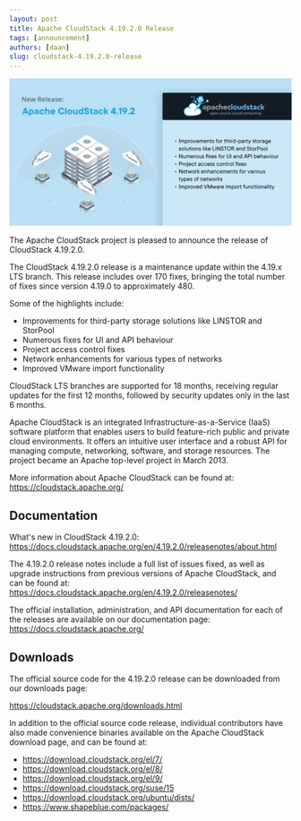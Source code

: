 ```yaml
---
layout: post
title: Apache CloudStack 4.19.2.0 Release
tags: [announcement]
authors: [daan]
slug: cloudstack-4.19.2.0-release
---
```


[![](CloudStack_New-Release-4192.jpg "Apache CloudStack 4.19.2.0 Release")](/blog/cloudstack-4.19.2.0-release)

The Apache CloudStack project is pleased to announce the release of CloudStack
4.19.2.0.

<!-- truncate -->

The CloudStack 4.19.2.0 release is a maintenance update within the 4.19.x LTS branch. This release includes over 170 fixes, bringing the total number of fixes since version 4.19.0 to approximately 480.

Some of the highlights include:

* Improvements for third-party storage solutions like LINSTOR and StorPool
* Numerous fixes for UI and API behaviour
* Project access control fixes
* Network enhancements for various types of networks
* Improved VMware import functionality

CloudStack LTS branches are supported for 18 months, receiving regular
updates for the first 12 months, followed by security updates only in
the last 6 months.

Apache CloudStack is an integrated Infrastructure-as-a-Service (IaaS)
software platform that enables users to build feature-rich public and
private cloud environments. It offers an intuitive user interface and
a robust API for managing compute, networking, software, and storage
resources. The project became an Apache top-level project in March
2013.


More information about Apache CloudStack can be found at:
https://cloudstack.apache.org/

## Documentation

What's new in CloudStack 4.19.2.0:
https://docs.cloudstack.apache.org/en/4.19.2.0/releasenotes/about.html

The 4.19.2.0 release notes include a full list of issues fixed, as well
as upgrade instructions from previous versions of Apache CloudStack, and
can be found at:
https://docs.cloudstack.apache.org/en/4.19.2.0/releasenotes/

The official installation, administration, and API documentation for
each of the releases are available on our documentation page:
https://docs.cloudstack.apache.org/


## Downloads

The official source code for the 4.19.2.0 release can be downloaded from our
downloads page:

https://cloudstack.apache.org/downloads.html

In addition to the official source code release, individual contributors
have also made convenience binaries available on the Apache CloudStack
download page, and can be found at:

- https://download.cloudstack.org/el/7/
- https://download.cloudstack.org/el/8/
- https://download.cloudstack.org/el/9/
- https://download.cloudstack.org/suse/15
- https://download.cloudstack.org/ubuntu/dists/
- https://www.shapeblue.com/packages/
